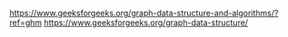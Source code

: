 https://www.geeksforgeeks.org/graph-data-structure-and-algorithms/?ref=ghm
https://www.geeksforgeeks.org/graph-data-structure/